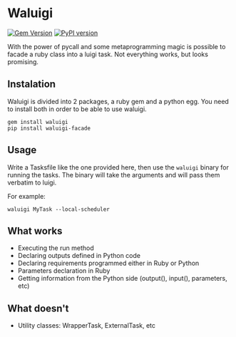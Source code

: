 # Waluigi

[![Gem Version](https://badge.fury.io/rb/waluigi.svg)](https://badge.fury.io/rb/waluigi)
[![PyPI version](https://badge.fury.io/py/waluigi-facade.svg)](https://badge.fury.io/py/waluigi-facade)

With the power of pycall and some metaprogramming magic is possible to facade a ruby class into a luigi task. Not everything works, but looks promising.

## Instalation

Waluigi is divided into 2 packages, a ruby gem and a python egg. You need to install both in order to be able to use waluigi.

    gem install waluigi
    pip install waluigi-facade

## Usage

Write a Tasksfile like the one provided here, then use the `waluigi` binary for running the tasks. The binary will take the arguments and will pass them verbatim to luigi.

For example:

    waluigi MyTask --local-scheduler

## What works

- Executing the run method
- Declaring outputs defined in Python code
- Declaring requirements programmed either in Ruby or Python
- Parameters declaration in Ruby
- Getting information from the Python side (output(), input(), parameters, etc)

## What doesn't

- Utility classes: WrapperTask, ExternalTask, etc
